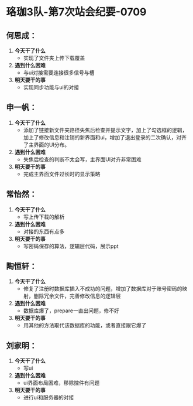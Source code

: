 # 珞珈3队-第7次站会纪要-0709

## 何思成：
1. **今天干了什么**
   - 实现了文件夹上传下载覆盖
2. **遇到什么困难**
   - 与ui对接需要连接很多信号与槽
3. **明天要干的事**
   - 实现同步功能与ui的对接

## 申一帆：
1. **今天干了什么**
   - 添加了链接新文件夹路径失焦后检查并提示文字，加上了勾选框的逻辑，加上了修改信息和注销的新界面和ui，增加了退出登录的二次确认，对齐了主界面的UI分布。
2. **遇到什么困难**
   - 失焦后检查的判断不太会写，主界面UI对齐非常困难
3. **明天要干的事**
   - 完成主界面文件过长时的显示策略

## 常怡然：
1. **今天干了什么**
   - 写上传下载的解析
2. **遇到什么困难**
   - 对接的东西有点多
3. **明天要干的事**
   - 写密码保存的算法，逻辑层代码，展示ppt

## 陶恒轩：
1. **今天干了什么**
   - 修复了注册时数据库插入不成功的问题，增加了数据库对于账号密码的映射，删除冗余文件，完善修改信息的逻辑层
2. **遇到什么困难**
   - 数据库爆了，prepare一直出问题，修不好
3. **明天要干的事**
   - 用其他的方法取代该数据库的功能，或者直接跟它爆了

## 刘家明：
1. **今天干了什么**
   - 写ui
2. **遇到什么困难**
   - ui界面布局困难，移除控件有问题
3. **明天要干的事**
   - 进行ui和服务器的对接
